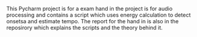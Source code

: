 This Pycharm project is for a exam hand in
the project is for audio processing and contains a script which uses energy calculation to detect onsetsa and estimate tempo.
The report for the hand in is also in the reposirory which explains the scripts and the theory behind it.

